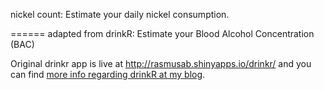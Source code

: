 nickel count: Estimate your daily nickel consumption. 

======
adapted from drinkR: Estimate your Blood Alcohol Concentration (BAC)

Original drinkr app is live at http://rasmusab.shinyapps.io/drinkr/ and you can find [more info regarding drinkR at my blog](http://www.sumsar.net/blog/2014/07/estimate-your-bac-using-drinkr/).

